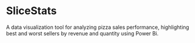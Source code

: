 # SliceStats
A data visualization tool for analyzing pizza sales performance, highlighting best and worst sellers by revenue and quantity using Power Bi.
